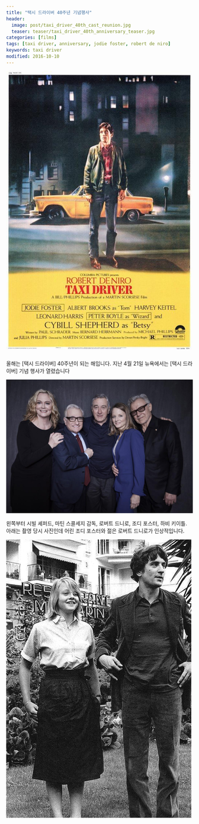 ```yaml
---
title: "택시 드라이버 40주년 기념행사"
header:
  image: post/taxi_driver_40th_cast_reunion.jpg
  teaser: teaser/taxi_driver_40th_anniversary_teaser.jpg
categories: [films]
tags: [taxi driver, anniversary, jodie foster, robert de niro]
keywords: taxi driver
modified: 2016-10-10
---
```


<img src="images/post/taxi_driver_1976_poster.jpg" alt="">

올해는 [택시 드라이버] 40주년이 되는 해입니다. 지난 4월 21일 뉴욕에서는 [택시 드라이버] 기념 행사가 열렸습니다

<img src="images/post/taxi_driver_old_boys.jpg" alt="">

왼쪽부터 시빌 셰퍼드, 마틴 스콜세지 감독, 로버트 드니로, 조디 포스터, 하비 키이틀.<br/>
아래는 촬영 당시 사진인데 어린 조디 포스터와 젊은 로버트 드니로가 인상적입니다.

<img src="images/post/taxi_driver_foster_de_niro.jpg" alt="">

<!-- <img src="{{ site.url }}{{ site.baseurl }}/images/post/taxi_driver_40th_cast_reunion.jpg" alt=""> -->
